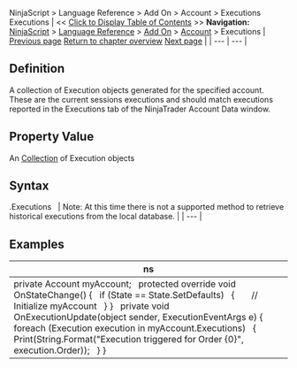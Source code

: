 ﻿
NinjaScript > Language Reference > Add On > Account > Executions
Executions
| << [Click to Display Table of Contents](executions.md) >> **Navigation:**     [NinjaScript](ninjascript.md) > [Language Reference](language_reference_wip.md) > [Add On](add_on.md) > [Account](account_class.md) > Executions | [Previous page](denomination.md) [Return to chapter overview](account_class.md) [Next page](executionupdate.md) |
| --- | --- |
## Definition
A collection of Execution objects generated for the specified account. These are the current sessions executions and should match executions reported in the Executions tab of the NinjaTrader Account Data window. 
 
## Property Value
An [Collection](https://msdn.microsoft.com/en-us/library/ms132397(v=vs.110).aspx) of Execution objects
 
## Syntax
<Account>.Executions
 
| Note: At this time there is not a supported method to retrieve historical executions from the local database. |
| --- |
## 
## Examples
| ns |
| --- |
| private Account myAccount;   protected override void OnStateChange() {    if (State == State.SetDefaults)    {        // Initialize myAccount    } }   private void OnExecutionUpdate(object sender, ExecutionEventArgs e) {    foreach (Execution execution in myAccount.Executions)    {        Print(String.Format("Execution triggered for Order {0}", execution.Order));    } } |

